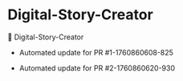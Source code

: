 # Digital-Story-Creator
📖 Digital-Story-Creator


- Automated update for PR #1-1760860608-825

- Automated update for PR #2-1760860620-930